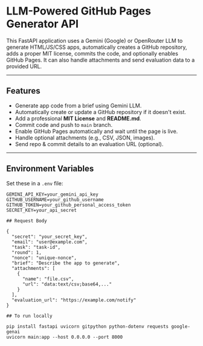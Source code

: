 # LLM-Powered GitHub Pages Generator API

This FastAPI application uses a Gemini (Google) or OpenRouter LLM to generate HTML/JS/CSS apps, automatically creates a GitHub repository, adds a proper MIT license, commits the code, and optionally enables GitHub Pages. It can also handle attachments and send evaluation data to a provided URL.

---

## Features

- Generate app code from a brief using Gemini LLM.
- Automatically create or update a GitHub repository if it doesn't exist.
- Add a professional **MIT License** and **README.md**.
- Commit code and push to `main` branch.
- Enable GitHub Pages automatically and wait until the page is live.
- Handle optional attachments (e.g., CSV, JSON, images).
- Send repo & commit details to an evaluation URL (optional).

---

## Environment Variables

Set these in a `.env` file:

```env
GEMINI_API_KEY=your_gemini_api_key
GITHUB_USERNAME=your_github_username
GITHUB_TOKEN=your_github_personal_access_token
SECRET_KEY=your_api_secret

## Request Body

{
  "secret": "your_secret_key",
  "email": "user@example.com",
  "task": "task-id",
  "round": 1,
  "nonce": "unique-nonce",
  "brief": "Describe the app to generate",
  "attachments": [
    {
      "name": "file.csv",
      "url": "data:text/csv;base64,..."
    }
  ],
  "evaluation_url": "https://example.com/notify"
}

## To run locally

pip install fastapi uvicorn gitpython python-dotenv requests google-genai
uvicorn main:app --host 0.0.0.0 --port 8000
